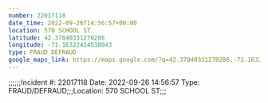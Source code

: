 ```yaml
---
number: 22017118
date_time: 2022-09-26T14:56:57+00:00
location: 570 SCHOOL ST
latitude: 42.37840331270286
longitude: -71.16322414538043
type: FRAUD DEFRAUD
google_maps_link: https://maps.google.com/?q=42.37840331270286,-71.16322414538043
---
```


;;;;;;Incident #: 22017118  Date: 2022-09-26 14:56:57   Type: FRAUD/DEFRAUD;;;Location: 570 SCHOOL ST;;;
